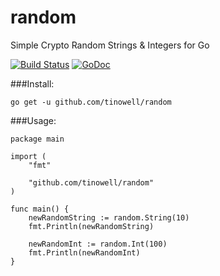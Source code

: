 # random
Simple Crypto Random Strings &amp; Integers for Go

[![Build Status](https://travis-ci.org/tinowell/random.svg?branch=master)](https://travis-ci.org/tinowell/random)
[![GoDoc](https://godoc.org/github.com/tinowell/random?status.svg)](http://godoc.org/github.com/tinowell/random)


###Install:

    go get -u github.com/tinowell/random

###Usage:

    package main

    import (
        "fmt"

        "github.com/tinowell/random"
    )

    func main() {
        newRandomString := random.String(10)
        fmt.Println(newRandomString)

        newRandomInt := random.Int(100)
        fmt.Println(newRandomInt)
    }
